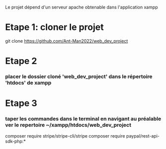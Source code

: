 Le projet dépend d'un serveur apache obtenable dans l'application xampp
# Etape 1: cloner le projet
git clone https://github.com/Ant-Man2022/web_dev_project
# Etape 2
### placer le dossier cloné 'web_dev_project' dans le répertoire 'htdocs' de xampp
# Etape 3
### taper les commandes dans le terminal en navigant au préalable ver le repertoire ~/xampp/htdocs/web_dev_project
composer require stripe/stripe-cli/stripe
composer require paypal/rest-api-sdk-php:*


